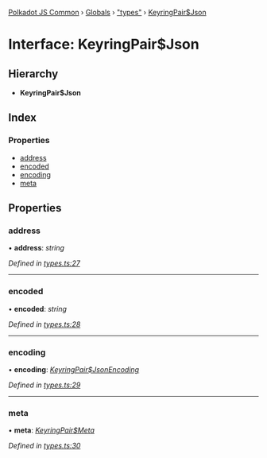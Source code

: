 [Polkadot JS Common](../README.md) › [Globals](../globals.md) › ["types"](../modules/_types_.md) › [KeyringPair$Json](_types_.keyringpair_json.md)

# Interface: KeyringPair$Json

## Hierarchy

* **KeyringPair$Json**

## Index

### Properties

* [address](_types_.keyringpair_json.md#address)
* [encoded](_types_.keyringpair_json.md#encoded)
* [encoding](_types_.keyringpair_json.md#encoding)
* [meta](_types_.keyringpair_json.md#meta)

## Properties

###  address

• **address**: *string*

*Defined in [types.ts:27](https://github.com/polkadot-js/common/blob/0f45b7fb/packages/keyring/src/types.ts#L27)*

___

###  encoded

• **encoded**: *string*

*Defined in [types.ts:28](https://github.com/polkadot-js/common/blob/0f45b7fb/packages/keyring/src/types.ts#L28)*

___

###  encoding

• **encoding**: *[KeyringPair$JsonEncoding](_types_.keyringpair_jsonencoding.md)*

*Defined in [types.ts:29](https://github.com/polkadot-js/common/blob/0f45b7fb/packages/keyring/src/types.ts#L29)*

___

###  meta

• **meta**: *[KeyringPair$Meta](_types_.keyringpair_meta.md)*

*Defined in [types.ts:30](https://github.com/polkadot-js/common/blob/0f45b7fb/packages/keyring/src/types.ts#L30)*
